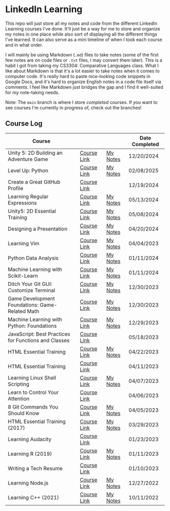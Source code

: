 # LinkedIn Learning

This repo will just store all my notes and code from the different LinkedIn
Learning courses I've done. It'll just be a way for me to store and organize my
notes in one place while also sort of displaying all the different things I've
learned. It can also serve as a mini timeline of when I took each course and in
what order.

I will mainly be using Markdown (`.md`) files to take notes (some of the first
few notes are on code files or `.txt` files, I may convert them later). This is
a habit I got from taking my CS3304: Comparative Languages class. What I like
about Markdown is that it's a lot easier to take notes when it comes to computer
code. It's really hard to paste nice-looking code snippets in Google Docs, and
it's hard to organize English notes in a code file itself via comments. I feel
like Markdown just bridges the gap and I find it well-suited for my note-taking
needs.

Note: The `main` branch is where I store _completed_ courses. If you want to see
courses I'm currently in progress of, check out the branches!

## Course Log

| Course                                               |                                                                                                             |                                                                                                      | Date Completed |
| ---------------------------------------------------- | ----------------------------------------------------------------------------------------------------------- | ---------------------------------------------------------------------------------------------------- | -------------- |
| Unity 5: 2D Building an Adventure Game               | [Course Link](https://www.linkedin.com/learning/unity-5-2d-building-an-adventure-game)                      | [My Notes](https://github.com/tikkikkit21/LinkedInLearning/tree/main/Unity/Unity2DEssentialTraining) | 12/20/2024     |
| Level Up: Python                                     | [Course Link](https://www.linkedin.com/learning/level-up-python)                                            | [My Notes](https://github.com/tikkikkit21/LinkedInLearning/tree/main/Python/LevelUp)                 | 02/08/2025     |
| Create a Great GitHub Profile                        | [Course Link](https://www.linkedin.com/learning/craft-a-great-github-profile/create-a-great-github-profile) |                                                                                                      | 12/19/2024     |
| Learning Regular Expressions                         | [Course Link](https://www.linkedin.com/learning/learning-regular-expressions-15586553)                      | [My Notes](https://github.com/tikkikkit21/LinkedInLearning/tree/main/Misc/RegEx)                     | 05/13/2024     |
| Unity5: 2D Essential Training                        | [Course Link](https://www.linkedin.com/learning/unity-5-2d-essential-training)                              | [My Notes](https://github.com/tikkikkit21/LinkedInLearning/tree/main/Unity/Unity2DEssentialTraining) | 05/08/2024     |
| Designing a Presentation                             | [Course Link](https://www.linkedin.com/learning/designing-a-presentation-14176816)                          | [My Notes](https://github.com/tikkikkit21/LinkedInLearning/tree/main/Misc/DesigningPresentation)     | 04/20/2024     |
| Learning Vim                                         | [Course Link](https://www.linkedin.com/learning/learning-vim)                                               | [My Notes](https://github.com/tikkikkit21/LinkedInLearning/tree/main/Linux/Vim)                      | 04/04/2023     |
| Python Data Analysis                                 | [Course Link](https://www.linkedin.com/learning/python-data-analysis-2)                                     | [My Notes](https://github.com/tikkikkit21/LinkedInLearning/tree/main/Python/DataAnalysis)            | 01/11/2024     |
| Machine Learning with Scikit-Learn                   | [Course Link](https://www.linkedin.com/learning/machine-learning-with-scikit-learn)                         | [My Notes](https://github.com/tikkikkit21/LinkedInLearning/tree/main/Python/ScikitLearn)             | 01/11/2024     |
| Ditch Your Git GUI: Customize Terminal               | [Course Link](https://www.linkedin.com/learning/ditch-your-git-gui-customize-terminal)                      | [My Notes](https://github.com/tikkikkit21/LinkedInLearning/tree/main/Git/CustomizeTerminal)          | 12/30/2023     |
| Game Development Foundations: Game-Related Math      | [Course Link](https://www.linkedin.com/learning/game-development-foundations-game-related-math)             | [My Notes](https://github.com/tikkikkit21/LinkedInLearning/tree/main/Misc/GameMath)                  | 12/30/2023     |
| Machine Learning with Python: Foundations            | [Course Link](https://www.linkedin.com/learning/machine-learning-with-python-foundations)                   | [My Notes](https://github.com/tikkikkit21/LinkedInLearning/tree/main/Python/MachineLearning)         | 12/29/2023     |
| JavaScript: Best Practices for Functions and Classes | [Course Link](https://www.linkedin.com/learning/javascript-best-practices-for-functions-and-classes)        |                                                                                                      | 05/18/2023     |
| HTML Essential Training                              | [Course Link](https://www.linkedin.com/learning/html-essential-training-4)                                  | [My Notes](https://github.com/tikkikkit21/LinkedInLearning/tree/main/HTML/EssentialTraining)         | 04/22/2023     |
| HTML Essential Training                              | [Course Link](https://www.linkedin.com/learning/2d-game-design-and-development-essential-training)          |                                                                                                      | 04/11/2023     |
| Learning Linux Shell Scripting                       | [Course Link](https://www.linkedin.com/learning/learning-linux-shell-scripting-2018)                        | [My Notes](https://github.com/tikkikkit21/LinkedInLearning/tree/main/Linux/BashScripting)            | 04/07/2023     |
| Learn to Control Your Attention                      | [Course Link](https://www.linkedin.com/learning/learn-to-control-your-attention)                            |                                                                                                      | 04/06/2023     |
| 8 Git Commands You Should Know                       | [Course Link](https://www.linkedin.com/learning/8-git-commands-you-should-know-16027523)                    | [My Notes](https://github.com/tikkikkit21/LinkedInLearning/tree/main/Git/8Commands)                  | 04/05/2023     |
| HTML Essential Training (2017)                       | [Course Link](https://www.linkedin.com/learning/html-essential-training-2017)                               | [My Notes](https://github.com/tikkikkit21/LinkedInLearning/tree/main/HTML/EssentialTraining)         | 03/29/2023     |
| Learning Audacity                                    | [Course Link](https://www.linkedin.com/learning/learning-audacity-2)                                        |                                                                                                      | 01/23/2023     |
| Learning R (2019)                                    | [Course Link](https://www.linkedin.com/learning/learning-r-2019)                                            | [My Notes](https://github.com/tikkikkit21/LinkedInLearning/tree/main/R/LearningR)                    | 01/11/2023     |
| Writing a Tech Resume                                | [Course Link](https://www.linkedin.com/learning/writing-a-tech-resume)                                      |                                                                                                      | 01/10/2023     |
| Learning Node.js                                     | [Course Link](https://www.linkedin.com/learning/learning-node-js-2017)                                      | [My Notes](https://github.com/tikkikkit21/LinkedInLearning/tree/main/JavaScript/ChatApp)             | 12/27/2022     |
| Learning C++ (2021)                                  | [Course Link](https://www.linkedin.com/learning/learning-c-plus-plus-2021)                                  | [My Notes](https://github.com/tikkikkit21/LinkedInLearning/tree/main/C%2B%2B/Basics)                 | 10/11/2022     |
